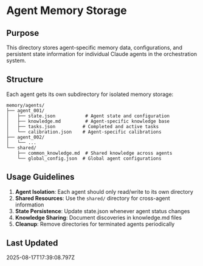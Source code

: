 # Agent Memory Storage

## Purpose
This directory stores agent-specific memory data, configurations, and persistent state information for individual Claude agents in the orchestration system.

## Structure
Each agent gets its own subdirectory for isolated memory storage:

```
memory/agents/
├── agent_001/
│   ├── state.json           # Agent state and configuration
│   ├── knowledge.md         # Agent-specific knowledge base
│   ├── tasks.json          # Completed and active tasks
│   └── calibration.json    # Agent-specific calibrations
├── agent_002/
│   └── ...
└── shared/
    ├── common_knowledge.md  # Shared knowledge across agents
    └── global_config.json  # Global agent configurations
```

## Usage Guidelines
1. **Agent Isolation**: Each agent should only read/write to its own directory
2. **Shared Resources**: Use the `shared/` directory for cross-agent information
3. **State Persistence**: Update state.json whenever agent status changes
4. **Knowledge Sharing**: Document discoveries in knowledge.md files
5. **Cleanup**: Remove directories for terminated agents periodically

## Last Updated
2025-08-17T17:39:08.797Z

